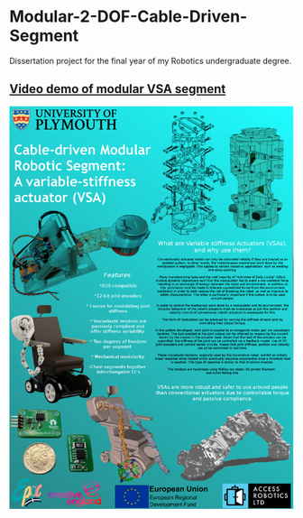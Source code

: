 # Modular-2-DOF-Cable-Driven-Segment

Dissertation project for the final year of my Robotics undergraduate degree.

[Video demo of modular VSA segment](https://dms.licdn.com/playback/C4D05AQGdzfslr9c8jQ/9b11a334700546be9043feb10a3b3cfa/feedshare-mp4_3300-captions-thumbnails/1507940147251-drlcss?e=1563033600&v=beta&t=jDKrq0qALmnmBpLSsyxXdvoeo-a6YRn_DYOph-QmcAU)
---
![Project poster:](https://github.com/AlfredWilmot/Modular-2-DOF-Cable-Driven-Segment/blob/master/pics/Project_poster.png)
